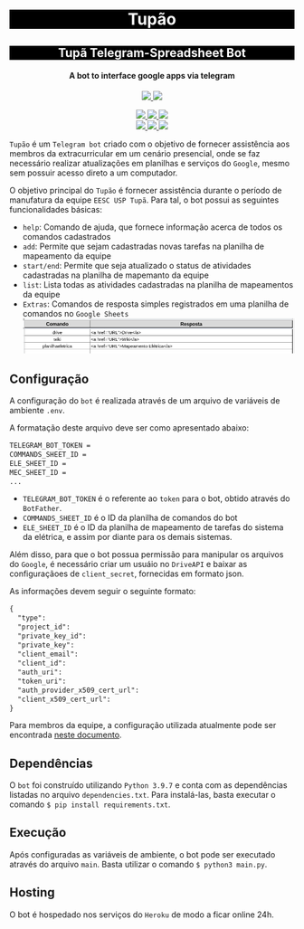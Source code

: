 <h1 align="center" style="color:white; background-color:black">Tupão</h1>
<h2 align="center" style="color:white; background-color:black">Tupã Telegram-Spreadsheet Bot</h2>

<h4 align="center">A bot to interface google apps via telegram</h4>

<p align="center">
    <a href="https://tupa.eesc.usp.br//">
    <img src="https://img.shields.io/badge/Tupão-black?style=for-the-badge"/>
    </a>
    <a href="https://eesc.usp.br/">
    <img src="https://img.shields.io/badge/Linked%20to-EESC--USP-black?style=for-the-badge"/>
    </a>
</p>
<p align="center">
    <a href="https://github.com/EESC-USP-TUPA/Telegram-Bot/issues">
    <img src="https://img.shields.io/github/issues/EESC-USP-TUPA/Telegram-Bot?style=for-the-badge"/>
    </a>
    <a href="https://github.com/EESC-USP-TUPA/Telegram-Bot/commits/main">
    <img src="https://img.shields.io/github/commit-activity/m/EESC-USP-TUPA/Telegram-Bot?style=for-the-badge">
    </a>
    <a href="https://github.com/EESC-USP-TUPA/Telegram-Bot/graphs/contributors">
    <img src="https://img.shields.io/github/contributors/EESC-USP-TUPA/Telegram-Bot?style=for-the-badge"/>
    </a>
    <br>
    <a href="https://github.com/EESC-USP-TUPA/Telegram-Bot/commits/main">
    <img src="https://img.shields.io/github/last-commit/EESC-USP-TUPA/Telegram-Bot?style=for-the-badge"/>
    </a>
    <a href="https://github.com/EESC-USP-TUPA/Telegram-Bot/issues">
    <img src="https://img.shields.io/github/issues-raw/EESC-USP-TUPA/Telegram-Bot?style=for-the-badge" />
    </a>
    <a href="https://github.com/EESC-USP-TUPA/Telegram-Bot/pulls">
    <img src = "https://img.shields.io/github/issues-pr-raw/EESC-USP-TUPA/Telegram-Bot?style=for-the-badge">
    </a>
</p>

`Tupão` é um `Telegram bot` criado com o objetivo de fornecer assistência aos membros da extracurricular em
um cenário presencial, onde se faz necessário realizar atualizações em planilhas e serviços do `Google`, mesmo
sem possuir acesso direto a um computador.

O objetivo principal do `Tupão` é fornecer assistência durante o período de manufatura da equipe `EESC USP Tupã`.
 Para tal, o bot possui as seguintes funcionalidades básicas:

- `help`: Comando de ajuda, que fornece informação acerca de todos os comandos cadastrados
- `add`: Permite que sejam cadastradas novas tarefas na planilha de mapeamento da equipe
- `start/end`: Permite que seja atualizado o status de atividades cadastradas na planilha de mapemanto da equipe
- `list`: Lista todas as atividades cadastradas na planilha de mapeamentos da equipe
- `Extras`: Comandos de resposta simples registrados em uma planilha de comandos no `Google Sheets`
![img.png](screenshots/spreadsheet-commands.png)

## Configuração

A configuração do `bot` é realizada através de um arquivo de variáveis de ambiente `.env`.

A formatação deste arquivo deve ser como apresentado abaixo:

```
TELEGRAM_BOT_TOKEN =
COMMANDS_SHEET_ID =
ELE_SHEET_ID =
MEC_SHEET_ID =
...
```

- `TELEGRAM_BOT_TOKEN` é o referente ao `token` para o bot, obtido através do `BotFather`.
- `COMMANDS_SHEET_ID` é o ID da planilha de comandos do bot
- `ELE_SHEET_ID` é o ID da planilha de mapeamento de tarefas do sistema da elétrica,
 e assim por diante para os demais sistemas.

Além disso, para que o bot possua permissão para manipular os arquivos do `Google`, é necessário
criar um usuáio no `DriveAPI` e baixar as configuraçãoes de `client_secret`, fornecidas em formato json.

As informações devem seguir o seguinte formato:

```
{
  "type": 
  "project_id": 
  "private_key_id": 
  "private_key":
  "client_email": 
  "client_id": 
  "auth_uri": 
  "token_uri": 
  "auth_provider_x509_cert_url": 
  "client_x509_cert_url": 
}
```

Para membros da equipe, a configuração utilizada atualmente pode ser encontrada
[neste documento](https://docs.google.com/document/d/1jkoGH2Mhs4WjjFI6ZGeAnPX5Zw6AEdU5UeYl_bxWby8/edit).

## Dependências

O `bot` foi construído utilizando `Python 3.9.7` e conta com as dependências listadas no arquivo
`dependencies.txt`. Para instalá-las, basta executar o comando `$ pip install requirements.txt`.

## Execução

Após configuradas as variáveis de ambiente, o bot pode ser executado através do arquivo `main`.
Basta utilizar o comando `$ python3 main.py`.

## Hosting

O bot é hospedado nos serviços do `Heroku` de modo a ficar online 24h.

